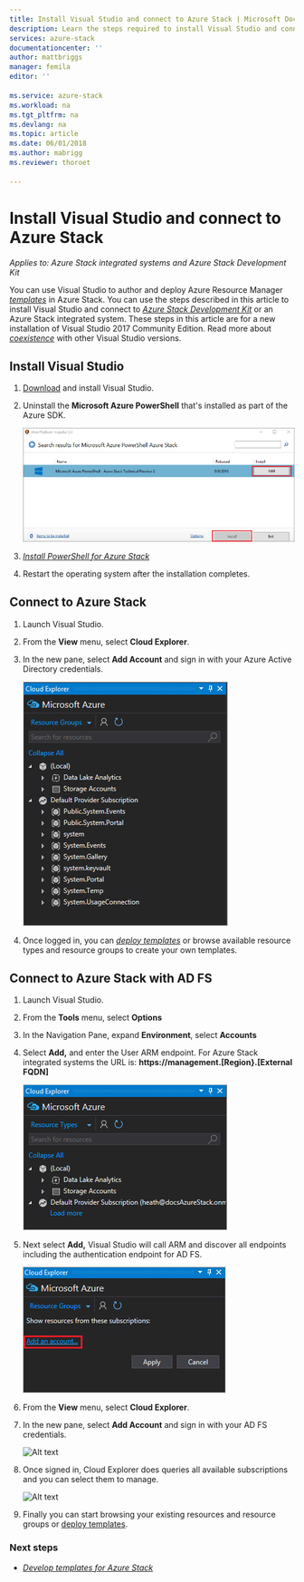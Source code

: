 ```yaml
---
title: Install Visual Studio and connect to Azure Stack | Microsoft Docs
description: Learn the steps required to install Visual Studio and connect to Azure Stack
services: azure-stack
documentationcenter: ''
author: mattbriggs
manager: femila
editor: ''

ms.service: azure-stack
ms.workload: na
ms.tgt_pltfrm: na
ms.devlang: na
ms.topic: article
ms.date: 06/01/2018
ms.author: mabrigg
ms.reviewer: thoroet

---
```


# Install Visual Studio and connect to Azure Stack

*Applies to: Azure Stack integrated systems and Azure Stack Development Kit*

You can use Visual Studio to author and deploy Azure Resource Manager [*templates*](https://docs.microsoft.com/azure/azure-stack/user/azure-stack-arm-templates) in Azure Stack. You can use the steps described in this article to install Visual Studio and connect to [*Azure Stack Development Kit*](https://docs.microsoft.com/azure/azure-stack/user/azure-stack-connect-azure-stack#connect-to-azure-stack-with-remote-desktop) or an Azure Stack integrated system. These steps in this article are for a new installation of Visual Studio 2017 Community Edition. Read more about [*coexistence*](https://msdn.microsoft.com/library/ms246609.aspx) with other Visual Studio versions.

## Install Visual Studio

1.  [Download](https://www.visualstudio.com/free-developer-offers/) and install Visual Studio.

2.  Uninstall the **Microsoft Azure PowerShell** that's installed as part of the Azure SDK.

    ![Screen capture of add/remove programs interface for Azure PowerShell](media/azure-stack-install-visual-studio/image3.png)

1.  [*Install PowerShell for Azure Stack*](https://docs.microsoft.com/azure/azure-stack/user/azure-stack-powershell-install)

2.  Restart the operating system after the installation completes.

## Connect to Azure Stack

1.  Launch Visual Studio.

2.  From the **View** menu, select **Cloud Explorer**.

3.  In the new pane, select **Add Account** and sign in with your Azure Active Directory credentials.

    ![Alt text](media/azure-stack-install-visual-studio/image4.png)

4.  Once logged in, you can [*deploy templates*](https://docs.microsoft.com/azure/azure-stack/user/azure-stack-deploy-template-visual-studio) or browse available resource types and resource groups to create your own templates.

## Connect to Azure Stack with AD FS

1.  Launch Visual Studio.

2.  From the **Tools** menu, select **Options**

3.  In the Navigation Pane, expand **Environment**, select **Accounts**

4.  Select **Add,** and enter the User ARM endpoint. For Azure Stack integrated systems the URL is: **https://management.\[Region}.\[External FQDN\]**

    ![User ARM endpoint](media/azure-stack-install-visual-studio/image5.png)

5.  Next select **Add,** Visual Studio will call ARM and discover all endpoints including the authentication endpoint for AD FS.

    ![authentication endpoint for AD FS](media/azure-stack-install-visual-studio/image6.png)

6.  From the **View** menu, select **Cloud Explorer**.

7.  In the new pane, select **Add Account** and sign in with your AD FS credentials.

      ![Alt text](media/azure-stack-install-visual-studio/image7.png)

8.  Once signed in, Cloud Explorer does queries all available subscriptions and you can select them to manage.

      ![Alt text](media/azure-stack-install-visual-studio/image8.png)

9.  Finally you can start browsing your existing resources and resource groups or [deploy templates](https://docs.microsoft.com/azure/azure-stack/user/azure-stack-deploy-template-visual-studio).

### Next steps

-   [*Develop templates for Azure Stack*](https://docs.microsoft.com/azure/azure-stack/user/azure-stack-develop-templates)
